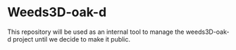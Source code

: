 # Weeds3D-oak-d

This repository will be used as an internal tool to manage the weeds3D-oak-d project until we decide to make it public. 
